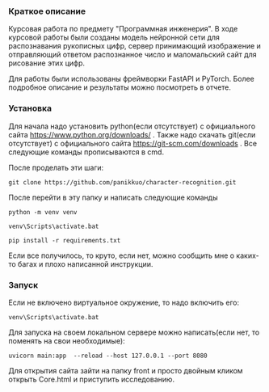 ### Краткое описание

Курсовая работа по предмету "Программная инженерия". В ходе курсовой работы были созданы модель нейронной сети для распознавания рукописных цифр, сервер принимающий изображение и отправляющий ответом распознанное число и маломальский сайт для рисование этих цифр. 

Для работы были использованы фреймворки FastAPI и PyTorch. Более подробное описание и результаты можно посмотреть в отчете.

### Установка

Для начала надо установить python(если отсутствует) с официального сайта https://www.python.org/downloads/ . Также надо скачать git(если отсутствует) с официального сайта https://git-scm.com/downloads . Все следующие команды прописываются в cmd.

После проделать эти шаги:

```
git clone https://github.com/panikkuo/character-recognition.git
```

После перейти в эту папку и написать следующие команды

```
python -m venv venv

venv\Scripts\activate.bat

pip install -r requirements.txt
```

Если все получилось, то круто, если нет, можно сообщить мне о каких-то багах и плохо написанной инструкции.

### Запуск

Если не включено виртуальное окружение, то надо включить его:

```
venv\Scripts\activate.bat
```

Для запуска на своем локальном сервере можно написать(если нет, то поменять на свои необходимые):

```
uvicorn main:app  --reload --host 127.0.0.1 --port 8080
```

Для открытия сайта зайти на папку front и просто двойным кликом открыть Core.html и приступить исследованию. 